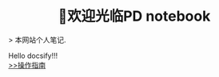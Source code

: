 <h1 style="text-align: center; font-weight: bold;">🎉欢迎光临PD notebook</h1>
> 本网站个人笔记.

Hello docsify!!!  
[>>操作指南](guide)